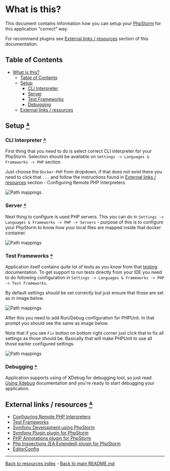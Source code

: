 # What is this?

This document contains information how you can setup your [PhpStorm](https://www.jetbrains.com/phpstorm/)
for this application _"correct"_ way.

For recommend plugins see [External links / resources](#external-links--resources)
section of this documentation.

## Table of Contents

* [What is this?](#what-is-this)
  * [Table of Contents](#table-of-contents)
  * [Setup](#setup-table-of-contents)
    * [CLI Interpreter](#cli-interpreter-table-of-contents)
    * [Server](#server-table-of-contents)
    * [Test Frameworks](#test-frameworks-table-of-contents)
    * [Debugging](#debugging-table-of-contents)
  * [External links / resources](#external-links--resources-table-of-contents)

## Setup [ᐞ](#table-of-contents)

### CLI Interpreter [ᐞ](#table-of-contents)

First thing that you need to do is select correct CLI interpreter for your
PhpStorm. Selection should be available on `Settings -> Languages & Frameworks
-> PHP`
section.

Just choose the `Docker-PHP` from dropdown, if that does not exist there you
need to click that `...` and follow the instructions found
in [External links / resources](#external-links--resources-table-of-contents)
section - Configuring Remote PHP Interpreters.

![Path mappings](images/phpstorm_01.png)

### Server [ᐞ](#table-of-contents)

Next thing to configure is used PHP servers. This you can do in
`Settings -> Languages & Frameworks -> PHP -> Servers` - purpose of this is to
configure your PhpStorm to know how your local files are mapped inside that
docker container.

![Path mappings](images/phpstorm_02.png)

### Test Frameworks [ᐞ](#table-of-contents)

Application itself contains quite lot of tests as you know from that [testing](TESTING.md)
documentation. To get support to run tests directly from your IDE you need to
do following configuration in `Settings -> Languages & Frameworks -> PHP ->
Test Frameworks`.

By default settings should be set correctly but just ensure that those are set
as in image below.

![Path mappings](images/phpstorm_03.png)

After this you need to add Run/Debug configuration for PHPUnit. In that prompt
you should see the same as image below.

Note that if you see `Fix` button on bottom right corner just click that to fix
all settings as those should be. Basically that will make PHPUnit to use all
those earlier configured settings.

![Path mappings](images/phpstorm_04.png)

### Debugging [ᐞ](#table-of-contents)

Application supports using of XDebug for debugging tool, so just read [Using Xdebug](XDEBUG.md)
documentation and you're ready to start debugging your application.

## External links / resources [ᐞ](#table-of-contents)

* [Configuring Remote PHP Interpreters](https://www.jetbrains.com/help/phpstorm/configuring-remote-interpreters.html)
* [Test Frameworks](https://www.jetbrains.com/help/phpstorm/php-test-frameworks.html)
* [Symfony Development using PhpStorm](http://blog.jetbrains.com/phpstorm/2014/08/symfony-development-using-phpstorm/)
* [Symfony Plugin plugin for PhpStorm](https://plugins.jetbrains.com/plugin/7219-symfony-plugin)
* [PHP Annotations plugin for PhpStorm](https://plugins.jetbrains.com/plugin/7320)
* [Php Inspections (EA Extended) plugin for PhpStorm](https://plugins.jetbrains.com/idea/plugin/7622-php-inspections-ea-extended-)
* [EditorConfig](https://plugins.jetbrains.com/plugin/7294-editorconfig)

---

[Back to resources index](README.md) - [Back to main README.md](../README.md)

